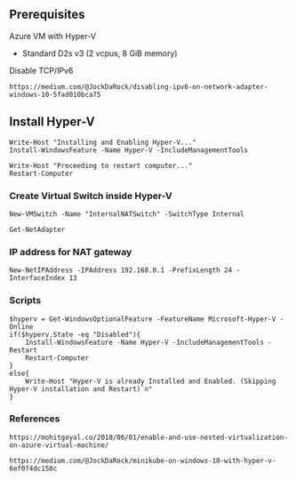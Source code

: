 
## Prerequisites

Azure VM with Hyper-V 
 - Standard D2s v3 (2 vcpus, 8 GiB memory)

  
Disable TCP/IPv6

```
https://medium.com/@JockDaRock/disabling-ipv6-on-network-adapter-windows-10-5fad010bca75
```


## Install Hyper-V 

```
Write-Host "Installing and Enabling Hyper-V..."
Install-WindowsFeature -Name Hyper-V -IncludeManagementTools

Write-Host "Proceeding to restart computer..."
Restart-Computer
```

### Create Virtual Switch inside Hyper-V

```
New-VMSwitch -Name "InternalNATSwitch" -SwitchType Internal

Get-NetAdapter
```

### IP address for NAT gateway

```
New-NetIPAddress -IPAddress 192.168.0.1 -PrefixLength 24 -InterfaceIndex 13
```






### Scripts

```
$hyperv = Get-WindowsOptionalFeature -FeatureName Microsoft-Hyper-V -Online
if($hyperv.State -eq "Disabled"){
    Install-WindowsFeature -Name Hyper-V -IncludeManagementTools -Restart
    Restart-Computer
} 
else{
    Write-Host "Hyper-V is already Installed and Enabled. (Skipping Hyper-V installation and Restart)`n"
}
```

### References 

```
https://mohitgoyal.co/2018/06/01/enable-and-use-nested-virtualization-on-azure-virtual-machine/
```

```
https://medium.com/@JockDaRock/minikube-on-windows-10-with-hyper-v-6ef0f4dc158c
```
